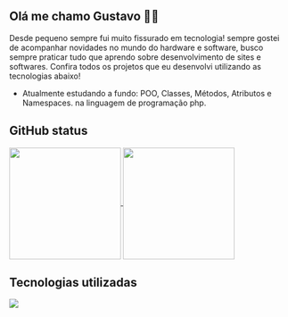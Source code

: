 ## Olá me chamo Gustavo ✋🏼
Desde pequeno sempre fui muito fissurado em tecnologia! sempre gostei de acompanhar novidades no mundo do hardware e software, busco sempre praticar tudo que aprendo sobre desenvolvimento de sites e softwares. Confira todos os projetos que eu desenvolvi utilizando as tecnologias abaixo! 

* Atualmente estudando a fundo: POO, Classes, Métodos, Atributos e Namespaces. na linguagem de programação php.

## GitHub status
<div>
  <a href="https://github.com/anuraghazra/github-readme-stats">
    <img height=200 align="center" src="https://github-readme-stats.vercel.app/api?username=GustavoSachetto" />
  </a>
  <a href="https://github.com/anuraghazra/convoychat">
    <img height=200 align="center" src="https://github-readme-stats.vercel.app/api/top-langs?username=GustavoSachetto&layout=compact&langs_count=8&card_width=320"/>
  </a>
</div>

## Tecnologias utilizadas
<div>
  <a href="https://skillicons.dev">
    <img src="https://skillicons.dev/icons?i=php,html,css,js,jquery,sass,bootstrap,mysql,cs,java,vscode,git" />
  </a>
</div>
